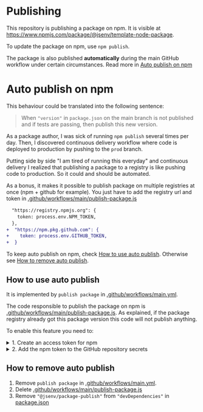 # Publishing

This repository is publishing a package on npm. It is visible at https://www.npmjs.com/package/@jsenv/template-node-package.

To update the package on npm, use `npm publish`.

The package is also published **automatically** during the main GitHub workflow under certain circumstances. Read more in [Auto publish on npm](#Auto-publish-on-npm)

# Auto publish on npm

This behaviour could be translated into the following sentence:

> When `"version"` in `package.json` on the main branch is not published and if tests are passing, then publish this new version.

As a package author, I was sick of running `npm publish` several times per day. Then, I discovered continuous delivery workflow where code is deployed to production by pushing to the `prod` branch.

Putting side by side "I am tired of running this everyday" and continuous delivery I realized that publishing a package to a registry is like pushing code to production. So it could and should be automated.

As a bonus, it makes it possible to publish package on multiple registries at once (npm + github for example). You just have to add the registry url and token in [.github/workflows/main/publish-package.js](../../.github/workflows/main/publish-package.js)

```diff
  "https://registry.npmjs.org": {
    token: process.env.NPM_TOKEN,
  },
+  "https://npm.pkg.github.com": {
+    token: process.env.GITHUB_TOKEN,
+  }
```

To keep auto publish on npm, check [How to use auto publish](#how-to-use-auto-publish). Otherwise see [How to remove auto publish](#how-to-remove-auto-publish).

## How to use auto publish

It is implemented by `publish package` in [.github/workflows/main.yml](../../.github/workflows/main.yml#66).

The code responsible to publish the package on npm is [.github/workflows/main/publish-package.js](../../.github/workflows/main/publish-package.js). As explained, if the package registry already got this package version this code will not publish anything.

To enable this feature you need to:

<details>
  <summary>1. Create an access token for npm</summary>

It is documented in [Creating and viewing access tokens](https://docs.npmjs.com/creating-and-viewing-access-tokens)

</details>

<details>
  <summary>2. Add the npm token to the GitHub repository secrets</summary>

It is documented in [Creating encrypted secrets for a repository](https://docs.github.com/en/actions/reference/encrypted-secrets#creating-encrypted-secrets-for-a-repository).

The result looks like this:

![stuff](./secrets_github.png)

The secret name must be `NPM_TOKEN` or you need to update `secrets.NPM_TOKEN` in [.github/workflows/main.yml](../../.github/workflows/main.yml#L69)

</details>

## How to remove auto publish

1. Remove `publish package` in [.github/workflows/main.yml](../../.github/workflows/main.yml#66).
2. Delete [.github/workflows/main/publish-package.js](../../.github/workflows/main/publish-package.js)
3. Remove `"@jsenv/package-publish"` from `"devDependencies"` in [package.json](../../package.json#L62)
